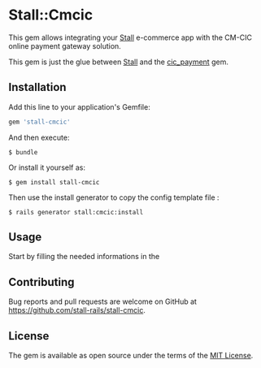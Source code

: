 # Stall::Cmcic

This gem allows integrating your [Stall](https://github.com/stall-rails/stall)
e-commerce app with the CM-CIC online payment gateway solution.

This gem is just the glue between [Stall](https://github.com/stall-rails/stall)
and the [cic_payment](https://github.com/Kulgar/cic_payment/) gem.

## Installation

Add this line to your application's Gemfile:

```ruby
gem 'stall-cmcic'
```

And then execute:

    $ bundle

Or install it yourself as:

    $ gem install stall-cmcic

Then use the install generator to copy the config template file :

    $ rails generator stall:cmcic:install


## Usage

Start by filling the needed informations in the


## Contributing

Bug reports and pull requests are welcome on GitHub at https://github.com/stall-rails/stall-cmcic.

## License

The gem is available as open source under the terms of the [MIT License](http://opensource.org/licenses/MIT).

